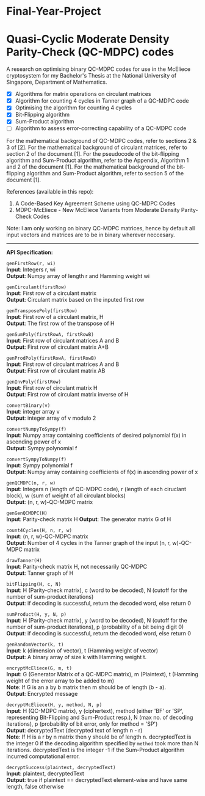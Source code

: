 # Final-Year-Project
# Quasi-Cyclic Moderate Density Parity-Check (QC-MDPC) codes

A research on optimising binary QC-MDPC codes for use in the McEliece cryptosystem for my Bachelor's Thesis at the National University of Singapore, Department of Mathematics.
<br>
- [x] Algorithms for matrix operations on circulant matrices
- [x] Algorithm for counting 4 cycles in Tanner graph of a QC-MDPC code
- [x] Optimising the algorithm for counting 4 cycles
- [x] Bit-Flipping algorithm
- [x] Sum-Product algorithm
- [ ] Algorithm to assess error-correcting capability of a QC-MDPC code 

For the mathematical background of QC-MDPC codes, refer to sections 2 & 3 of [2].  For the mathematical background of circulant matrices, refer to section 2 of the document [1]. For the pseudocode of the bit-flipping algorithm and Sum-Product algorithm, refer to the Appendix, Algorithm 1 and 2 of the document [1]. For the mathematical background of the bit-flipping algorithm and Sum-Product algorithm, refer to section 5 of the document [1].  

References (available in this repo):  
1. A Code-Based Key Agreement Scheme using QC-MDPC Codes  
2. MDPC-McEliece - New McEliece Variants from Moderate Density Parity-Check Codes

Note: I am only working on binary QC-MDPC matrices, hence by default all input vectors and matrices are to be in binary wherever neccesary.  

---  
**API Specification:**  

```genFirstRow(r, wi)```  
**Input**: Integers r, wi  
**Output**: Numpy array of length r and Hamming weight wi

```genCirculant(firstRow)```  
**Input**: First row of a circulant matrix  
**Output**: Circulant matrix based on the inputed first row

```genTransposePoly(firstRow)```  
**Input**: First row of a circulant matrix, H  
**Output**: The first row of the transpose of H

```genSumPoly(firstRowA, firstRowB)```  
**Input**: First row of circulant matrices A and B  
**Output**: First row of circulant matrix A+B

```genProdPoly(firstRowA, firstRowB)```  
**Input**: First row of circulant matrices A and B  
**Output**: First row of circulant matrix AB

```genInvPoly(firstRow)```  
**Input**: First row of circulant matrix H  
**Output**: First row of circulant matrix inverse of H

```convertBinary(v)```  
**Input**: integer array v  
**Output**: integer array of v modulo 2  

```convertNumpyToSympy(f)```  
**Input**: Numpy array containing coefficients of desired polynomial f(x) in ascending power of x  
**Output**: Sympy polynomial f

```convertSympyToNumpy(f)```  
**Input**: Sympy polynomial f  
**Output**: Numpy array containing coefficients of f(x) in ascending power of x  

```genQCMDPC(n, r, w)```  
**Input**: Integers n (length of QC-MDPC code), r (length of each ciruclant block), w (sum of weight of all circulant blocks)  
**Output**: (n, r, w)-QC-MDPC matrix

```genGenQCMDPC(H)```  
**Input**: Parity-check matrix H
**Output**: The generator matrix G of H

```count4Cycles(H, n, r, w)```  
**Input**: (n, r, w)-QC-MDPC matrix  
**Output**: Number of 4 cycles in the Tanner graph of the input (n, r, w)-QC-MDPC matrix

```drawTanner(H)```  
**Input**: Parity-check matrix H, not necessarily QC-MDPC  
**Output**: Tanner graph of H

```bitFlipping(H, c, N)```  
**Input**: H (Parity-check matrix), c (word to be decoded), N (cutoff for the number of sum-product iterations)  
**Output**: if decoding is successful, return the decoded word, else return 0

```sumProduct(H, y, N, p)```  
**Input**: H (Parity-check matrix), y (word to be decoded), N (cutoff for the number of sum-product iterations), p (probability of a bit being digit 0)  
**Output**: if decoding is successful, return the decoded word, else return 0

```genRandomVector(k, t)```  
**Input**: k (dimension of vector), t (Hamming weight of vector)  
**Output**: A binary array of size k with Hamming weight t.

```encryptMcEliece(G, m, t)```  
**Input**: G (Generator Matrix of a QC-MDPC matrix), m (Plaintext), t (Hamming weight of the error array to be added to m)  
**Note**: If G is an a by b  matrix then m should be of length (b - a).  
**Output**: Encrypted message

```decryptMcEliece(H, y, method, N, p)```  
**Input**: H (QC-MDPC matrix), y (ciphertext), method (either 'BF' or 'SP', representing Bit-Flipping and Sum-Product resp.), N (max no. of decoding iterations), p (probability of bit error, only for method = 'SP')  
**Output**: decryptedText (decrypted text of length n - r)  
**Note**: If H is a r by n matrix then y should be of length n. decryptedText is the integer 0 if the decoding algorithm specified by ```method``` took more than N iterations. decryptedText is the integer -1 if the Sum-Product algorithm incurred computational error.

```decryptSuccess(plaintext, decryptedText)```  
**Input**: plaintext, decryptedText  
**Output**: true if plaintext == decryptedText element-wise and have same length, false otherwise
